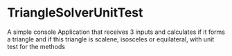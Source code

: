 # TriangleSolverUnitTest
A simple console Application that receives 3 inputs and calculates if it forms a triangle and if this triangle is scalene, isosceles or equilateral, with unit test for the methods
